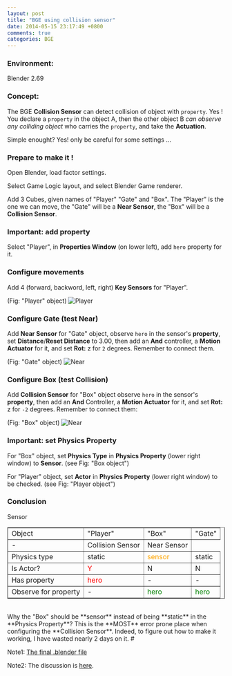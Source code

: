 ```yaml
---
layout: post
title: "BGE using collision sensor"
date: 2014-05-15 23:17:49 +0800
comments: true
categories: BGE
---
```

### Environment: ###
Blender 2.69


### Concept: ###
The BGE **Collision Sensor** can detect collision of object with `property`. Yes ! You declare a `property` in the object A, then the other object B _can observe any colliding object_ who carries the `property`, and take the **Actuation**.
<!--More-->
Simple enought? Yes! only be careful for some settings ...


### Prepare to make it ! ###

Open Blender, load factor settings.

Select Game Logic layout, and select Blender Game renderer.

Add 3 Cubes, given names of "Player" "Gate" and "Box". The "Player" is the one we can move, the "Gate" will be a **Near Sensor**, the "Box" will be a **Collision Sensor**.


### Important: add property ###

Select "Player", in **Properties Window** (on lower left), add `hero` property for it.


### Configure movements ###

Add 4 (forward, backword, left, right) **Key Sensors** for "Player".

(Fig: "Player" object)
![Player](http://coding-addict.com/pictures/blender/bge_collision_sensor_player_obj.png)

### Configure Gate (test Near) ###

Add **Near Sensor** for "Gate" object, observe `hero` in the sensor's **property**, set **Distance**/**Reset Distance** to 3.00, then add an **And** controller, a **Motion Actuator** for it, and set **Rot:** z for `2` degrees. Remember to connect them.

(Fig: "Gate" object)
![Near](http://coding-addict.com/pictures/blender/bge_collision_sensor_near_obj.png)


### Configure Box (test Collision) ###

Add **Collision Sensor** for "Box" object observe `hero` in the sensor's **property**, then add an **And** Controller, a **Motion Actuator** for it, and set **Rot:** z for `-2` degrees. Remember to connect them:

(Fig: "Box" object)
![Near](http://coding-addict.com/pictures/blender/bge_collision_sensor_collision_obj.png)

### Important: set Physics Property ###

For "Box" object, set **Physics Type** in **Physics Property** (lower right window) to **Sensor**. (see Fig: "Box object")

For "Player" object, set **Actor** in **Physics Property** (lower right window) to be checked. (see Fig: "Player object")


### Conclusion ###
<table border=1>
    <tr>
    		<td> Object</td>
        <td> "Player"	</td>
        <td> "Box"		 	</td>
        <td> "Gate"		</td>
    </tr>
    <tr>
    		<td>Sensor</td>
    		<td> - 						</td>
        <td> Collision Sensor	</td>
        <td> Near Sensor			</td>
    </tr>
    <tr>
    		<td>Physics type</td>
        <td> static </td>
        <td> <font color = "orange"> sensor </font> </td>
        <td> static </td>
    </tr>
    <tr>
    		<td>Is Actor?</td>
    		<td> <font color = "red"> Y </font> </td>
    		<td> N </td>
    		<td> N </td>
    </tr>
    <tr>
    		<td>Has property</td>
    		<td> <font color = "red"> hero </font> </td>
    		<td> - </td>
    		<td> - </td>
    </tr>    
    <tr>
    		<td>Observe for property</td>
    		<td> - </font> </td>
    		<td> <font color = "green"> hero </font> </td>
    		<td> <font color = "green"> hero </font> </td>
    </tr>        
</table>
</br>
Why the "Box" should be **sensor** instead of being **static** in the **Physics Property**? This is the **MOST** error prone place when configuring the **Collision Sensor**. Indeed, to figure out how to make it working, I have wasted nearly 2 days on it. #

Note1: [The final .blender file](http://coding-addict.com/pictures/blender/collision_test.blend)

Note2: The discussion is [here](https://developer.blender.org/T37561).